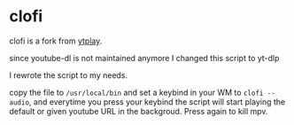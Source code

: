 # clofi

clofi is a fork from [ytplay](https://github.com/raphtlw/dotfiles/blob/master/bin/ytplay).

since youtube-dl is not maintained anymore I changed this script to yt-dlp

I rewrote the script to my needs.

copy the file to `/usr/local/bin` and set a keybind in your WM to `clofi --audio`, and everytime you press your keybind the script will start playing the default or given youtube URL in the backgroud. Press again to kill mpv.
